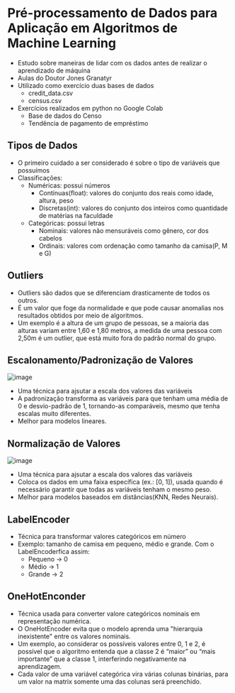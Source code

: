 # Pré-processamento de Dados para Aplicação em Algoritmos de Machine Learning
- Estudo sobre maneiras de lidar com os dados antes de realizar o aprendizado de máquina<br>
- Aulas do Doutor Jones Granatyr<br>
- Utilizado como exercício duas bases de dados
    - credit_data.csv
    - census.csv
- Exercícios realizados em python no Google Colab
    - Base de dados do Censo
    - Tendência de pagamento de empréstimo

## Tipos de Dados
- O primeiro cuidado a ser considerado é sobre o tipo de variáveis que possuímos
- Classificações:
    - Numéricas: possui números
        - Contínuas(float): valores do conjunto dos reais como idade, altura, peso
        - Discretas(int): valores do conjunto dos inteiros como quantidade de matérias na faculdade
    - Categóricas: possui letras
        - Nominais: valores não mensuráveis como gênero, cor dos cabelos
        - Ordinais: valores com ordenação como tamanho da camisa(P, M e G)

## Outliers
- Outliers são dados que se diferenciam drasticamente de todos os outros.
- É um valor que foge da normalidade e que pode causar anomalias nos resultados obtidos por meio de algoritmos.
- Um exemplo é a altura de um grupo de pessoas, se a maioria das alturas variam entre 1,60 e 1,80 metros, a medida de uma pessoa com 2,50m é um outlier, que está muito fora do padrão normal do grupo.

## Escalonamento/Padronização de Valores
![image](https://github.com/user-attachments/assets/875a99a6-8142-4e34-850d-81c79bb49a50)

- Uma técnica para ajsutar a escala dos valores das variáveis
- A padronização transforma as variáveis para que tenham uma média de 0 e desvio-padrão de 1, tornando-as comparáveis, mesmo que tenha escalas muito diferentes.
- Melhor para modelos lineares.
## Normalização de Valores
![image](https://github.com/user-attachments/assets/3a04f1be-fe3d-4bd0-a12a-1275e67a3f5f)

- Uma técnica para ajsutar a escala dos valores das variáveis
- Coloca os dados em uma faixa específica (ex.: [0, 1]), usada quando é necessário garantir que todas as variáveis tenham o mesmo peso.
- Melhor para modelos baseados em distâncias(KNN, Redes Neurais).
## LabelEncoder
- Técnica para transformar valores categóricos em número
- Exemplo: tamanho de camisa em pequeno, médio e grande. Com o LabelEncoderfica assim:
    - Pequeno → 0
    - Médio → 1
    - Grande → 2
## OneHotEnconder
- Técnica usada para converter valore categóricos nominais em representação numérica.
- O OneHotEncoder evita que o modelo aprenda uma "hierarquia inexistente" entre os valores nominais.
- Um exemplo, ao considerar os possíveis valores entre 0, 1 e 2, é possível que o algoritmo entenda que a classe 2 é “maior” ou “mais importante” que a classe 1, interferindo negativamente na aprendizagem.
- Cada valor de uma variável categórica vira várias colunas binárias, para um valor na matrix somente uma das colunas será preenchido.
  
